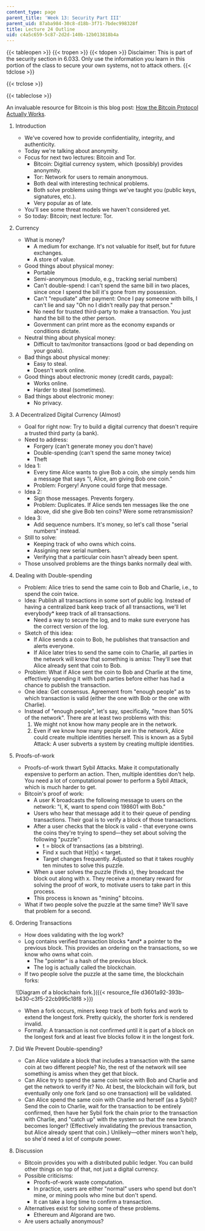 ```yaml
---
content_type: page
parent_title: 'Week 13: Security Part III'
parent_uid: 87aba984-30c8-d18b-3f71-7bdec998328f
title: Lecture 24 Outline
uid: c4a5c659-5c87-2d2d-140b-12b013818b4a
---
```


{{< tableopen >}}
{{< tropen >}}
{{< tdopen >}}
Disclaimer: This is part of the security section in 6.033. Only use the information you learn in this portion of the class to secure your own systems, not to attack others.
{{< tdclose >}}

{{< trclose >}}

{{< tableclose >}}

An invaluable resource for Bitcoin is this blog post: [How the Bitcoin Protocol Actually Works](http://www.michaelnielsen.org/ddi/how-the-bitcoin-protocol-actually-works/).

1.  Introduction
    *   We've covered how to provide confidentiality, integrity, and authenticity.
    *   Today we're talking about anonymity.
    *   Focus for next two lectures: Bitcoin and Tor.
        *   Bitcoin: Digitial currency system, which (possibly) provides anonymity.
        *   Tor: Network for users to remain anonymous.
        *   Both deal with interesting technical problems.
        *   Both solve problems using things we've taught you (public keys, signatures, etc.).
        *   Very popular as of late.
    *   You'll see some threat models we haven't considered yet.
    *   So today: Bitcoin; next lecture: Tor.
2.  Currency
    *   What is money?
        *   A medium for exchange. It's not valuable for itself, but for future exchanges.
        *   A store of value.
    *   Good things about physical money:
        *   Portable
        *   Semi-anonymous (modulo, e.g., tracking serial numbers)
        *   Can't double-spend: I can't spend the same bill in two places, since once I spend the bill it's gone from my possession.
        *   Can't "repudiate" after payment: Once I pay someone with bills, I can't lie and say "Oh no I didn't really pay that person."
        *   No need for trusted third-party to make a transaction. You just hand the bill to the other person.
        *   Government can print more as the economy expands or conditions dictate.
    *   Neutral thing about physical money:
        *   Difficult to tax/monitor transactions (good or bad depending on your goals).
    *   Bad things about physical money:
        *   Easy to steal.
        *   Doesn't work online.
    *   Good things about electronic money (credit cards, paypal):
        *   Works online.
        *   Harder to steal (sometimes).
    *   Bad things about electronic money:
        *   No privacy.
3.  A Decentralized Digital Currency (Almost)
    *   Goal for right now: Try to build a digital currency that doesn't require a trusted third party (a bank).
    *   Need to address:
        *   Forgery (can't generate money you don't have)
        *   Double-spending (can't spend the same money twice)
        *   Theft
    *   Idea 1:
        *   Every time Alice wants to give Bob a coin, she simply sends him a message that says "I, Alice, am giving Bob one coin."
        *   Problem: Forgery! Anyone could forge that message.
    *   Idea 2:
        *   Sign those messages. Prevents forgery.
        *   Problem: Duplicates. If Alice sends ten messages like the one above, did she give Bob ten coins? Were some retransmission?
    *   Idea 3:
        *   Add sequence numbers. It's money, so let's call those "serial numbers" instead.
    *   Still to solve:
        *   Keeping track of who owns which coins.
        *   Assigning new serial numbers.
        *   Verifying that a particular coin hasn't already been spent.
    *   Those unsolved problems are the things banks normally deal with.
4.  Dealing with Double-spending
    *   Problem: Alice tries to send the same coin to Bob and Charlie, i.e., to spend the coin twice.
    *   Idea: Publish all transactions in some sort of public log. Instead of having a centralized bank keep track of all transactions, we'll let everybody\* keep track of all transactions.
        *   Need a way to secure the log, and to make sure everyone has the correct version of the log.
    *   Sketch of this idea:
        *   If Alice sends a coin to Bob, he publishes that transaction and alerts everyone.
        *   If Alice later tries to send the same coin to Charlie, all parties in the network will know that something is amiss: They'll see that Alice already sent that coin to Bob.
    *   Problem: What if Alice sent the coin to Bob and Charlie at the time, effectively spending it with both parties before either has had a chance to publish the transaction.
    *   One idea: Get consensus. Agreement from "enough people" as to which transaction is valid (either the one with Bob or the one with Charlie).
    *   Instead of "enough people", let's say, specifically, "more than 50% of the network". There are at least two problems with this:
        1.  We might not know how many people are in the network.
        2.  Even if we know how many people are in the network, Alice could create multiple identities herself. This is known as a Sybil Attack: A user subverts a system by creating multiple identities.
5.  Proofs-of-work
    *   Proofs-of-work thwart Sybil Attacks. Make it computationally expensive to perform an action. Then, multiple identities don't help. You need a lot of computational power to perform a Sybil Attack, which is much harder to get.
    *   Bitcoin's proof of work:
        *   A user K broadcasts the following message to users on the network: "I, K, want to spend coin 198601 with Bob."
        *   Users who hear that message add it to their queue of pending transactions. Their goal is to verify a block of those transactions.
        *   After a user checks that the block is valid - that everyone owns the coins they're trying to spend—they set about solving the following "puzzle":
            *   t = block of transactions (as a bitstring).
            *   Find x such that H(t|x) \< target.
            *   Target changes frequently. Adjusted so that it takes roughly ten minutes to solve this puzzle.
        *   When a user solves the puzzle (finds x), they broadcast the block out along with x. They receive a monetary reward for solving the proof of work, to motivate users to take part in this process.
        *   This process is known as "mining" bitcoins.
    *   What if two people solve the puzzle at the same time? We'll save that problem for a second.
6.  Ordering Transactions
    *   How does validating with the log work?
    *   Log contains verified transaction blocks \*and\* a pointer to the previous block. This provides an ordering on the transactions, so we know who owns what coin.
        *   The "pointer" is a hash of the previous block.
        *   The log is actually called the blockchain.
    *   If two people solve the puzzle at the same time, the blockchain forks:
    
    ![Diagram of a blockchain fork.]({{< resource_file d3601a92-393b-b430-c3f5-22cb995c18f8 >}})
    
    *   When a fork occurs, miners keep track of both forks and work to extend the longest fork. Pretty quickly, the shorter fork is rendered invalid.
    *   Formally: A transaction is not confirmed until it is part of a block on the longest fork and at least five blocks follow it in the longest fork.
7.  Did We Prevent Double-spending?
    *   Can Alice validate a block that includes a transaction with the same coin at two different people? No, the rest of the network will see something is amiss when they get that block.
    *   Can Alice try to spend the same coin twice with Bob and Charlie and get the network to verify it? No. At best, the blockchain will fork, but eventually only one fork (and so one transaction) will be validated.
    *   Can Alice spend the same coin with Charlie and herself (as a Sybil)? Send the coin to Charlie, wait for the transaction to be entirely confirmed, then have her Sybil fork the chain prior to the transaction with Charlie, and "catch up" with the system so that the new branch becomes longer? (Effectively invalidating the previous transaction, but Alice already spent that coin.) Unlikely—other miners won't help, so she'd need a lot of compute power.
8.  Discussion
    *   Bitcoin provides you with a distributed public ledger. You can build other things on top of that, not just a digital currency.
    *   Possible criticisms:
        *   Proofs-of-work waste computation.
        *   In practice, users are either "normal" users who spend but don't mine, or mining pools who mine but don't spend.
        *   It can take a long time to confirm a transaction.
    *   Alternatives exist for solving some of these problems.
        *   Ethereum and Algorand are two.
    *   Are users actually anonymous?